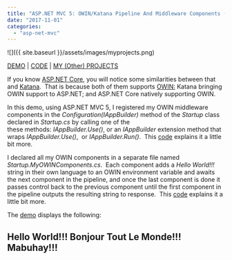 ```yaml
---
title: "ASP.NET MVC 5: OWIN/Katana Pipeline And Middleware Components (A Demo)"
date: "2017-11-01"
categories: 
  - "asp-net-mvc"
---
```


![]({{ site.baseurl }}/assets/images/myprojects.png)

[DEMO](http://www.rodansotto.com/mvc5/HelloWorldOWINPipeline) | [CODE](http://www.rodansotto.com/projectcode/helloworldowinpipeline01.aspx) | [MY (Other) PROJECTS](http://www.rodansotto.com/myprojects.aspx)



If you know [ASP.NET Core](https://mva.microsoft.com/en-us/training-courses/introduction-to-asp-net-core-with-visual-studio-2017-16841?l=JWZaodE6C_5706218965), you will notice some similarities between that and [Katana](https://docs.microsoft.com/en-us/aspnet/aspnet/overview/owin-and-katana/an-overview-of-project-katana).  That is because both of them supports [OWIN:](http://owin.org/) Katana bringing OWIN support to ASP.NET; and ASP.NET Core natively supporting OWIN.

In this demo, using ASP.NET MVC 5, I registered my OWIN middleware components in the _Configuration(IAppBuilder)_ method of the _Startup_ class declared in _Startup.cs_ by calling one of the these methods: _IAppBuilder.Use()_, or an _IAppBuilder_ extension method that wraps _IAppBuilder.Use()_,  or _IAppBuilder.Run()_.  This [code](http://www.rodansotto.com/projectcode/helloworldowinpipeline01.aspx) explains it a little bit more.

I declared all my OWIN components in a separate file named _Startup.MyOWINComponents.cs_.  Each component adds a _Hello World!!!_ string in their own language to an OWIN environment variable and awaits the next component in the pipeline, and once the last component is done it passes control back to the previous component until the first component in the pipeline outputs the resulting string to response.  This [code](http://www.rodansotto.com/projectcode/helloworldowinpipeline02.aspx) explains it a little bit more.

The [demo](http://www.rodansotto.com/mvc5/HelloWorldOWINPipeline) displays the following:

## Hello World!!! Bonjour Tout Le Monde!!! Mabuhay!!!
